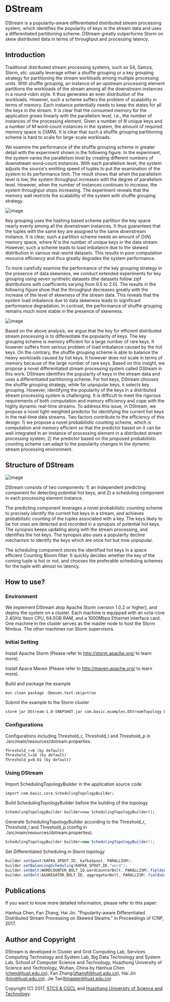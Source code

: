 # DStream

DStream is a popularity-aware differentiated distributed stream processing system, which identifies the popularity of keys in the stream data and uses a differentiated partitioning scheme. DStream greatly outperforms Storm on skew distributed data in terms of throughput and processing latency.

## Introduction

Traditional distributed stream processing systems, such as S4, Samza, Storm, *etc.* usually leverage either a shuffle grouping or a key grouping strategy for partitioning the stream workloads among multiple processing units. With shuffle grouping, an instance of an upstream processing element partitions the workloads of the stream among all the downstream instances in a round-robin style. It thus generates an even distribution of the workloads. However, such a scheme suffers the problem of scalability in terms of memory. Each instance potentially needs to keep the states for all the keys in the stream. It is clear that the consumed memory for the application grows linearly with the parallelism level, i.e., the number of instances of the processing element. Given a number of *N* unique keys and a number of *M* word-count instances in the system, the amount of required memory space is *O*(*MN*). It is clear that such a shuffle grouping partitioning scheme is hard to scale for large-scale workloads.

We examine the performance of the shuffle grouping scheme in greater detail with the experiment shown in the following figure. In the experiment, the system varies the parallelism level by creating different numbers of downstream word-count instances. With each parallelism level, the system adjusts the source's emitting speed of tuples to put the examination of the system to its performance limit. The result shows that when the parallelism level is low, the system throughput increases with the degree of parallelism level. However, when the number of instances continues to increase, the system throughput stops increasing. The experiment reveals that the memory wall restricts the scalability of the system with shuffle grouping strategy.

![image](https://github.com/DStream-Storm/DStream/raw/master/image/Shufflegrouping.png)

Key grouping uses the hashing based scheme partition the key space nearly evenly among all the downstream instances. It thus guarantees that the tuples with the same key are assigned to the same downstream instance. It is clear, such a partition scheme needs an amount of *O*(*N*) memory space, where *N* is the number of unique keys in the data stream. However, such a scheme leads to load imbalance due to the skewed distribution in various real-world datasets. This results in poor computation resource efficiency and thus greatly degrades the system performance.

To more carefully examine the performance of the key grouping strategy in the presence of data skewness, we conduct extended experiments for key grouping using seven synthetic datasets (the datasets follow zipf distributions with coefficients varying from 0.5 to 2.0). The results in the following figure show that the throughput decreases greatly with the increase of the level of skewness of the stream data. This reveals that the system load imbalance due to data skewness leads to significant performance degradation. In contrast, the performance of shuffle grouping remains much more stable in the presence of skewness.

![image](https://github.com/DStream-Storm/DStream/raw/master/image/Keygrouping.png)

Based on the above analysis, we argue that the key for efficient distributed stream processing is to differentiate the popularity of keys. The key grouping scheme is memory efficient for a large number of rare keys. It however suffers from serious problem of load imbalance caused by the hot keys. On the contrary, the shuffle grouping scheme is able to balance the heavy workloads caused by hot keys. It however does not scale in terms of memory because of the large number of rare keys. Based on this insight, we propose a novel differentiated stream processing system called DStream in this work. DStream identifies the popularity of keys in the stream data and uses a differentiated partitioning scheme. For hot keys, DStream chooses the shuffle grouping strategy, while for unpopular keys, it selects key grouping. However, identifying the popularity of the keys in a distributed stream processing system is challenging. It is difficult to meet the rigorous requirements of both computation and memory efficiency and cope with the highly dynamic real-time streams. To address this issue, in DStream, we propose a novel light-weighted predictor for identifying the current hot keys in the real-time data streams. Two factors contribute to the efficiency of this design: 1) we propose a novel probabilistic counting scheme, which is computation and memory efficient so that the predictor based on it can be well integrated in an instance of processing element in a distributed stream processing system; 2) the predictor based on the proposed probabilistic counting scheme can adapt to the popularity changes in the dynamic stream processing environment.

## Structure of DStream

![image](https://github.com/DStream-Storm/DStream/raw/master/image/DStreamStructure.png)

DStream consists of two components: 1) an independent predicting component for detecting potential hot keys, and 2) a scheduling component in each processing element instance. 

The predicting component leverages a novel probabilistic counting scheme to precisely identify the current hot keys in a stream, and achieves probabilistic counting of the tuples associated with a key. The keys likely to be hot ones are detected and recorded in a synopsis of potential hot keys. The synopsis keeps updating along with the stream processing, and identifies the hot keys. The synopsis also uses a popularity decline mechanism to identify the keys which are once hot but now unpopular.

The scheduling component stores the identified hot keys in a space efficient Counting Bloom filter. It quickly decides whether the key of the coming tuple is hot or not, and chooses the preferable scheduling schemes for the tuple with almost no latency.


## How to use?

### Environment

We implement DStream atop Apache Storm (version 1.0.2 or higher), and deploy the system on a cluster. Each machine is equipped with an octa-core 2.4GHz Xeon CPU, 64.0GB RAM, and a 1000Mbps Ethernet interface card. One machine in the cluster serves as the master node to host the Storm Nimbus. The other machines run Storm supervisors.

### Initial Setting

Install Apache Storm (Please refer to http://storm.apache.org/ to learn more).

Install Apace Maven (Please refer to http://maven.apache.org/ to learn more).

Build and package the example

```txt
mvn clean package -Dmaven.test.skip=true
```

Submit the example to the Storm cluster

```txt
storm jar DStream-1.0-SNAPSHOT.jar com.basic.examples.DStreamTopology DStreamTopology 8
```

### Configurations

Configurations including Threshold_r, Threshold_l and Threshold_p in ./src/main/resources/dstream.properties.

```txt
Threshold_r=6 (by default)
Threshold_l=16 (by default)
Threshold_p=0.01 (by default)
```

### Using DStream

Import SchedulingTopologyBuilder in the application source code

```txt
import com.basic.core.SchedulingTopologyBuilder;
```

Build SchedulingTopologyBuilder before the building of the topology

```txt
SchedulingTopologyBuilder builder=new SchedulingTopologyBuilder();
```

Generate SchedulingTopologyBuilder according to the Threshold_r, Threshold_l and Threshold_p (config in ./src/main/resources/dstream.properties).

```java
SchedulingTopologyBuilder builder=new SchedulingTopologyBuilder();
```

Set Differentiated Scheduling in Storm topology

```java
builder.setSpout(KAFKA_SPOUT_ID, kafkaSpout, PARALLISM);
builder.setBalancingScheduling(KAFKA_SPOUT_ID,"word");
builder.setBolt(WORDCOUNTER_BOLT_ID,wordCounterBolt, PARALLISM).fieldsGrouping(Constraints.SPLITTER_BOLT_ID+builder.getSchedulingNum(), Constraints.nohotFileds, new Fields(Constraints.wordFileds)).shuffleGrouping(Constraints.SPLITTER_BOLT_ID+builder.getSchedulingNum(), Constraints.hotFileds);
builder.setBolt(AGGREGATOR_BOLT_ID, aggregatorBolt, PARALLISM).fieldsGrouping(WORDCOUNTER_BOLT_ID, new Fields(Constraints.wordFileds));
```

## Publications

If you want to know more detailed information, please refer to this paper:

Hanhua Chen, Fan Zhang, Hai Jin. "Popularity-aware Differentiated Distributed Stream Processing on Skewed Steams." in Proceedings of ICNP, 2017.


## Author and Copyright

DStream is developed in Cluster and Grid Computing Lab, Services Computing Technology and System Lab, Big Data Technology and System Lab, School of Computer Science and Technology, Huazhong University of Science and Technology, Wuhan, China by Hanhua Chen (chen@hust.edu.cn), Fan Zhang(zhangf@hust.edu.cn), Hai Jin (hjin@hust.edu.cn), Jie Tan(tjmaster@hust.edu.cn)

Copyright (C) 2017, [STCS & CGCL](http://grid.hust.edu.cn/) and [Huazhong University of Science and Technology](http://www.hust.edu.cn).


